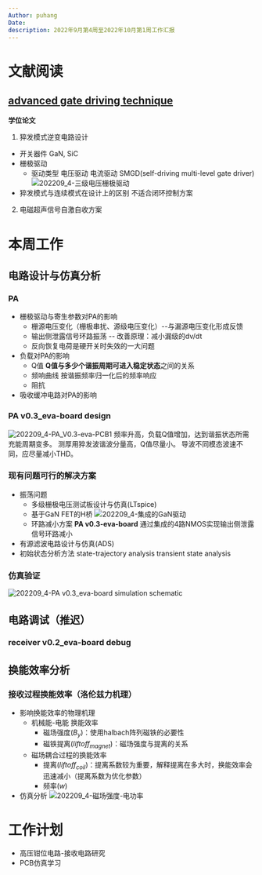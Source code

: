 ```yaml
---
Author: puhang
Date:
description: 2022年9月第4周至2022年10月第1周工作汇报
---
```

# 文献阅读
## [advanced gate driving technique](https://github.com/puhang/notes/blob/master/paper_review/Advanced_Gate_Driving_Technique.pdf)
**学位论文**
1. 猝发模式逆变电路设计
- 开关器件
  GaN, SiC
- 栅极驱动
  - 驱动类型
  电压驱动
  电流驱动
  SMGD(self-driving multi-level gate driver)
  ![202209_4-三级电压栅极驱动](https://raw.githubusercontent.com/puhang/resource/master/pictures/202209_4-%E4%B8%89%E7%BA%A7%E7%94%B5%E5%8E%8B%E6%A0%85%E6%9E%81%E9%A9%B1%E5%8A%A8.png)
- 猝发模式与连续模式在设计上的区别
  不适合闭环控制方案
2. 电磁超声信号自激自收方案

# 本周工作
## 电路设计与仿真分析
### PA
- 栅极驱动与寄生参数对PA的影响
  - 栅源电压变化（栅极串扰、源级电压变化）--与漏源电压变化形成反馈
  - 输出侧泄露信号环路振荡 -- 改善原理：减小漏级的dv/dt
  - 反向恢复电荷是硬开关时失效的一大问题
- 负载对PA的影响
  - Q值
  **Q值与多少个谐振周期可进入稳定状态**之间的关系
  - 频响曲线
  按谐振频率归一化后的频率响应
  - 阻抗
- 吸收缓冲电路对PA的影响
### PA v0.3_eva-board design
![202209_4-PA_V0.3-eva-PCB1](https://raw.githubusercontent.com/puhang/resource/master/pictures/202209_4-PA_V0.3-eva-PCB1.png)
频率升高，负载Q值增加，达到谐振状态所需充能周期变多。
测厚用猝发波谐波分量高，Q值尽量小。
导波不同模态波速不同，应尽量减小THD。
### 现有问题可行的解决方案
- 振荡问题
  - 多级栅极电压测试板设计与仿真(LTspice)
  - 基于GaN FET的H桥
  ![202209_4-集成的GaN驱动](https://raw.githubusercontent.com/puhang/resource/master/pictures/202209_4-%E9%9B%86%E6%88%90%E7%9A%84GaN%E9%A9%B1%E5%8A%A8.png)
  - 环路减小方案 **PA v0.3-eva-board**
  通过集成的4路NMOS实现输出侧泄露信号环路减小
- 有源滤波电路设计与仿真(ADS)
- 初始状态分析方法
state-trajectory analysis
transient state analysis
### 仿真验证
![202209_4-PA v0.3_eva-board simulation schematic](https://raw.githubusercontent.com/puhang/resource/master/pictures/202209_4-PA%20v0.3_eva-board%20simulation%20schematic.jpg)
## 电路调试（推迟）
### receiver v0.2_eva-board debug
## 换能效率分析
### 接收过程换能效率（洛伦兹力机理）
- 影响换能效率的物理机理
  - 机械能-电能 换能效率
    - 磁场强度($B_y$)：使用halbach阵列磁铁的必要性
    - 磁铁提离($liftoff_{magnet}$)：磁场强度与提离的关系
  - 磁场耦合过程的换能效率
    - 提离($liftoff_{coil}$)：提离系数较为重要，解释提离在多大时，换能效率会迅速减小（提离系数为优化参数）
    - 频率($w$)
- 仿真分析
  ![202209_4-磁场强度-电功率](https://raw.githubusercontent.com/puhang/resource/master/pictures/202209_4-%E7%A3%81%E5%9C%BA%E5%BC%BA%E5%BA%A6-%E7%94%B5%E5%8A%9F%E7%8E%87.png)

# 工作计划
- 高压钳位电路-接收电路研究
- PCB仿真学习